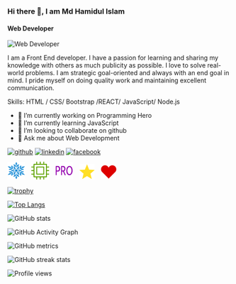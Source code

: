 ### Hi there 👋, I am Md Hamidul Islam
#### Web Developer
![Web Developer](https://camo.githubusercontent.com/63d7d42c36c970acc80e9a44e97d7ec53bab0d0dfd14d94c3f6cf0ff234c4961/68747470733a2f2f72696368657374736f66742e636f6d2f626c6f672f77702d636f6e74656e742f75706c6f6164732f323031392f30342f7765622d646576656c6f706d656e742d62616e6e65722e6a7067)

I am a Front End developer. I have a passion for learning and sharing my knowledge with others as much publicity as possible. I love to solve real-world problems. I am strategic goal-oriented and always with an end goal in mind. I pride myself on doing quality work and maintaining excellent communication.  

Skills: HTML / CSS/ Bootstrap /REACT/ JavaScript/ Node.js

- 🔭 I’m currently working on Programming Hero 
- 🌱 I’m currently learning JavaScript 
- 👯 I’m looking to collaborate on github 
- 💬 Ask me about Web Development 


[<img src='https://cdn.jsdelivr.net/npm/simple-icons@3.0.1/icons/github.svg' alt='github' height='40'>](https://github.com/https://github.com/Hamidul-1)  [<img src='https://cdn.jsdelivr.net/npm/simple-icons@3.0.1/icons/linkedin.svg' alt='linkedin' height='40'>](https://www.linkedin.com/in/https://www.linkedin.com/in/md-hamidul-islam-99b38b227//)  [<img src='https://cdn.jsdelivr.net/npm/simple-icons@3.0.1/icons/facebook.svg' alt='facebook' height='40'>](https://www.facebook.com/https://www.facebook.com/profile.php?id=100054727941258)  

<a href='https://archiveprogram.github.com/'><img src='https://raw.githubusercontent.com/acervenky/animated-github-badges/master/assets/acbadge.gif' width='40' height='40'></a> <a href='https://docs.github.com/en/developers'><img src='https://raw.githubusercontent.com/acervenky/animated-github-badges/master/assets/devbadge.gif' width='40' height='40'></a> <a href='https://github.com/pricing'><img src='https://raw.githubusercontent.com/acervenky/animated-github-badges/master/assets/pro.gif' width='40' height='40'></a> <a href='https://stars.github.com/'><img src='https://raw.githubusercontent.com/acervenky/animated-github-badges/master/assets/starbadge.gif' width='35' height='35'></a> <a href='https://docs.github.com/en/github/supporting-the-open-source-community-with-github-sponsors'><img src='https://raw.githubusercontent.com/acervenky/animated-github-badges/master/assets/sponsorbadge.gif' width='35' height='35'></a> 

[![trophy](https://github-profile-trophy.vercel.app/?username=https://github.com/Hamidul-1)](https://github.com/ryo-ma/github-profile-trophy)

[![Top Langs](https://github-readme-stats.vercel.app/api/top-langs/?username=https://github.com/Hamidul-1)](https://github.com/anuraghazra/github-readme-stats)

![GitHub stats](https://github-readme-stats.vercel.app/api?username=https://github.com/Hamidul-1&show_icons=true&count_private=true)  

![GitHub Activity Graph](https://activity-graph.herokuapp.com/graph?username=Hamidul-1)  

![GitHub metrics](https://metrics.lecoq.io/https://github.com/Hamidul-1)  

![GitHub streak stats](https://github-readme-streak-stats.herokuapp.com/?user=Hamidul-1)  

![Profile views](https://gpvc.arturio.dev/https://github.com/Hamidul-1)  


